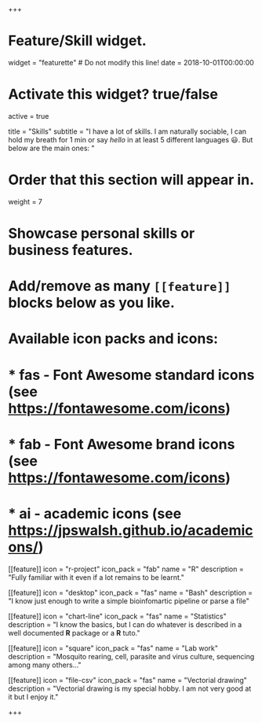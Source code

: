 +++
# Feature/Skill widget.
widget = "featurette"  # Do not modify this line!
date = 2018-10-01T00:00:00

# Activate this widget? true/false
active = true

title = "Skills"
subtitle = "I have a lot of skills. I am naturally sociable, I can hold my breath for 1 min or say *hello* in at least 5 different languages :smiley:. But below are the main ones: "

# Order that this section will appear in.
weight = 7

# Showcase personal skills or business features.
#
# Add/remove as many `[[feature]]` blocks below as you like.
#
# Available icon packs and icons:
# * fas - Font Awesome standard icons (see https://fontawesome.com/icons)
# * fab - Font Awesome brand icons (see https://fontawesome.com/icons)
# * ai - academic icons (see https://jpswalsh.github.io/academicons/)

[[feature]]
  icon = "r-project"
  icon_pack = "fab"
  name = "R"
  description = "Fully familiar with it even if a lot remains to be learnt."

[[feature]]
  icon = "desktop"
  icon_pack = "fas"
  name = "Bash"
  description = "I know just enough to write a simple bioinfomartic pipeline or parse a file"

[[feature]]
  icon = "chart-line"
  icon_pack = "fas"
  name = "Statistics"
  description = "I know the basics, but I can do whatever is described in a well documented **R** package or a **R** tuto."  

[[feature]]
  icon = "square"
  icon_pack = "fas"
  name = "Lab work"
  description = "Mosquito rearing, cell, parasite and virus culture, sequencing among many others..."

[[feature]]
  icon = "file-csv"
  icon_pack = "fas"
  name = "Vectorial drawing"
  description = "Vectorial drawing is my special hobby. I am not very good at it but I enjoy it."

+++
